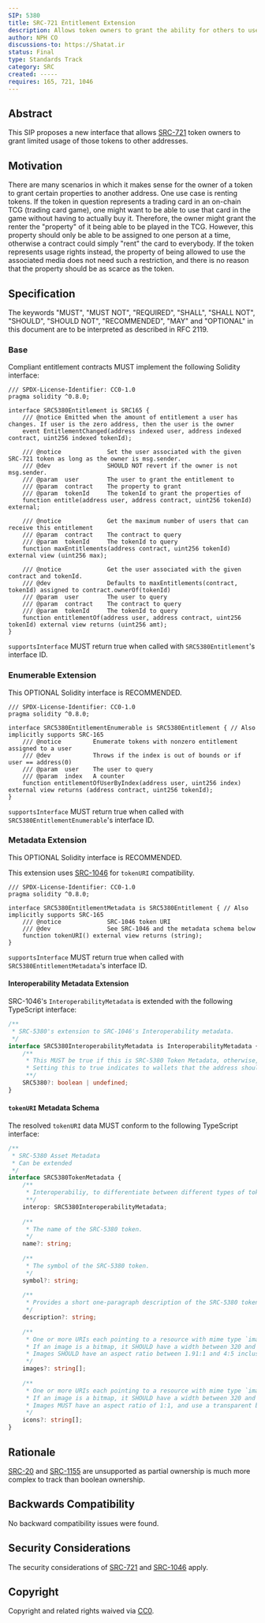 ```yaml
---
SIP: 5380
title: SRC-721 Entitlement Extension
description: Allows token owners to grant the ability for others to use specific properties of those tokens
author: NPH CO
discussions-to: https://Shatat.ir
status: Final
type: Standards Track
category: SRC
created: -----
requires: 165, 721, 1046
---
```


## Abstract

This SIP proposes a new interface that allows [SRC-721](./SIP-721.md) token owners to grant limited usage of those tokens to other addresses.

## Motivation

There are many scenarios in which it makes sense for the owner of a token to grant certain properties to another address. One use case is renting tokens. If the token in question represents a trading card in an on-chain TCG (trading card game), one might want to be able to use that card in the game without having to actually buy it. Therefore, the owner might grant the renter the "property" of it being able to be played in the TCG. However, this property should only be able to be assigned to one person at a time, otherwise a contract could simply "rent" the card to everybody. If the token represents usage rights instead, the property of being allowed to use the associated media does not need such a restriction, and there is no reason that the property should be as scarce as the token. 

## Specification

The keywords "MUST", "MUST NOT", "REQUIRED", "SHALL", "SHALL NOT", "SHOULD", "SHOULD NOT", "RECOMMENDED", "MAY" and "OPTIONAL" in this document are to be interpreted as described in RFC 2119.

### Base

Compliant entitlement contracts MUST implement the following Solidity interface:

```solidity
/// SPDX-License-Identifier: CC0-1.0
pragma solidity ^0.8.0;

interface SRC5380Entitlement is SRC165 {
    /// @notice Emitted when the amount of entitlement a user has changes. If user is the zero address, then the user is the owner
    event EntitlementChanged(address indexed user, address indexed contract, uint256 indexed tokenId);

    /// @notice             Set the user associated with the given SRC-721 token as long as the owner is msg.sender.
    /// @dev                SHOULD NOT revert if the owner is not msg.sender.
    /// @param  user        The user to grant the entitlement to
    /// @param  contract    The property to grant
    /// @param  tokenId     The tokenId to grant the properties of
    function entitle(address user, address contract, uint256 tokenId) external;

    /// @notice             Get the maximum number of users that can receive this entitlement
    /// @param  contract    The contract to query
    /// @param  tokenId     The tokenId to query
    function maxEntitlements(address contract, uint256 tokenId) external view (uint256 max);

    /// @notice             Get the user associated with the given contract and tokenId.
    /// @dev                Defaults to maxEntitlements(contract, tokenId) assigned to contract.ownerOf(tokenId)
    /// @param  user        The user to query
    /// @param  contract    The contract to query
    /// @param  tokenId     The tokenId to query
    function entitlementOf(address user, address contract, uint256 tokenId) external view returns (uint256 amt);
}
```

`supportsInterface` MUST return true when called with `SRC5380Entitlement`'s interface ID.

### Enumerable Extension

This OPTIONAL Solidity interface is RECOMMENDED.

```solidity
/// SPDX-License-Identifier: CC0-1.0
pragma solidity ^0.8.0;

interface SRC5380EntitlementEnumerable is SRC5380Entitlement { // Also implicitly supports SRC-165
    /// @notice         Enumerate tokens with nonzero entitlement assigned to a user
    /// @dev            Throws if the index is out of bounds or if user == address(0)
    /// @param  user    The user to query
    /// @param  index   A counter
    function entitlementOfUserByIndex(address user, uint256 index) external view returns (address contract, uint256 tokenId);
}
```

`supportsInterface` MUST return true when called with `SRC5380EntitlementEnumerable`'s interface ID.

### Metadata Extension

This OPTIONAL Solidity interface is RECOMMENDED.

This extension uses [SRC-1046](./SIP-1046.md) for `tokenURI` compatibility.

```solidity
/// SPDX-License-Identifier: CC0-1.0
pragma solidity ^0.8.0;

interface SRC5380EntitlementMetadata is SRC5380Entitlement { // Also implicitly supports SRC-165
    /// @notice             SRC-1046 token URI
    /// @dev                See SRC-1046 and the metadata schema below
    function tokenURI() external view returns (string);
}
```

`supportsInterface` MUST return true when called with `SRC5380EntitlementMetadata`'s interface ID.

#### Interoperability Metadata Extension

SRC-1046's `InteroperabilityMetadata` is extended with the following TypeScript interface:

```typescript
/**
 * SRC-5380's extension to SRC-1046's Interoperability metadata.
 */
interface SRC5380InteroperabilityMetadata is InteroperabilityMetadata {
    /**
     * This MUST be true if this is SRC-5380 Token Metadata, otherwise, this MUST be omitted.
     * Setting this to true indicates to wallets that the address should be treated as an SRC-5380 entitlement.
     **/
    SRC5380?: boolean | undefined;
}
```

#### `tokenURI` Metadata Schema

The resolved `tokenURI` data MUST conform to the following TypeScript interface:

```typescript
/**
 * SRC-5380 Asset Metadata
 * Can be extended
 */
interface SRC5380TokenMetadata {
    /**
     * Interoperabiliy, to differentiate between different types of tokens and their corresponding URIs.
     **/
    interop: SRC5380InteroperabilityMetadata;
    
    /**
     * The name of the SRC-5380 token. 
     */
    name?: string;
    
    /**
     * The symbol of the SRC-5380 token. 
     */
    symbol?: string;
    
    /**
     * Provides a short one-paragraph description of the SRC-5380 token, without any markup or newlines.
     */
    description?: string;
    
    /**
     * One or more URIs each pointing to a resource with mime type `image/*` that represents this token.
     * If an image is a bitmap, it SHOULD have a width between 320 and 1080 pixels
     * Images SHOULD have an aspect ratio between 1.91:1 and 4:5 inclusive.
     */
    images?: string[];
    
    /**
     * One or more URIs each pointing to a resource with mime type `image/*` that represent an icon for this token.
     * If an image is a bitmap, it SHOULD have a width between 320 and 1080 pixels, and MUST have a height equal to its width
     * Images MUST have an aspect ratio of 1:1, and use a transparent background
     */
    icons?: string[];
}
```

## Rationale

[SRC-20](./SIP-20.md) and [SRC-1155](./SIP-1155.md) are unsupported as partial ownership is much more complex to track than boolean ownership.

## Backwards Compatibility

No backward compatibility issues were found.

## Security Considerations

The security considerations of [SRC-721](./SIP-721.md) and [SRC-1046](./SIP-1046.md) apply.

## Copyright

Copyright and related rights waived via [CC0](../LICENSE.md).
